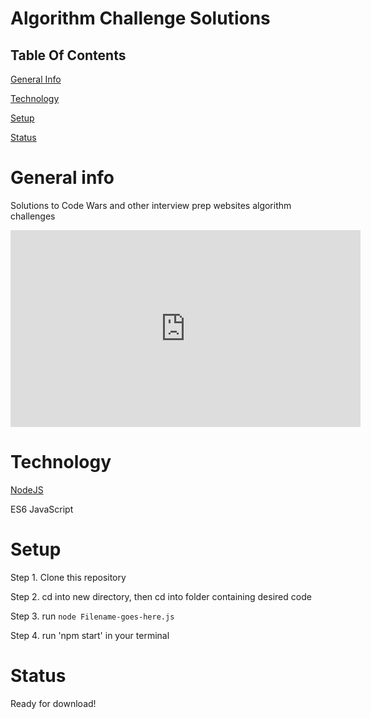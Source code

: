 # Algorithm Challenge Solutions

## Table Of Contents

[General Info](#general-info)

[Technology](#technology)

[Setup](#setup)

[Status](#status) 

# General info

Solutions to Code Wars and other interview prep websites algorithm challenges

<iframe width="560" height="315" src="https://www.youtube.com/embed/TWdpnUud9rQ" frameborder="0" allow="accelerometer; autoplay; encrypted-media; gyroscope; picture-in-picture" allowfullscreen></iframe>

# Technology

[NodeJS](https://nodejs.org/en/)

ES6 JavaScript

# Setup

Step 1. Clone this repository

Step 2. cd into new directory, then cd into folder containing desired code 

Step 3. run `node Filename-goes-here.js` 


Step 4. run 'npm start' in your terminal 

# Status

Ready for download!
